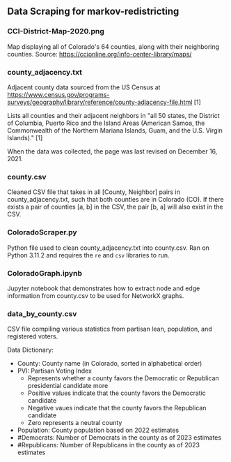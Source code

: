 ## Data Scraping for markov-redistricting


### CCI-District-Map-2020.png

Map displaying all of Colorado's 64 counties, along with their neighboring counties.
Source: https://ccionline.org/info-center-library/maps/

### county_adjacency.txt

Adjacent county data sourced from the US Census at https://www.census.gov/programs-surveys/geography/library/reference/county-adjacency-file.html \[1\]

Lists all counties and their adjacent neighbors in "all 50 states, the District of Columbia, Puerto Rico and the Island Areas (American Samoa, the Commonwealth of the Northern Mariana Islands, Guam, and the U.S. Virgin Islands)." \[1\]

When the data was collected, the page was last revised on December 16, 2021.


### county.csv

Cleaned CSV file that takes in all \[County, Neighbor\] pairs in county_adjacency.txt, such that both counties are in Colorado (CO). If there exists a pair of counties \[a, b\] in the CSV, the pair \[b, a\] will also exist in the CSV.


### ColoradoScraper.py

Python file used to clean county_adjacency.txt into county.csv. Ran on Python 3.11.2 and requires the `re` and `csv` libraries to run.


### ColoradoGraph.ipynb

Jupyter notebook that demonstrates how to extract node and edge information from county.csv to be used for NetworkX graphs.

### data_by_county.csv

CSV file compiling various statistics from partisan lean, population, and registered voters.

Data Dictionary:

- County: County name (in Colorado, sorted in alphabetical order)
- PVI: Partisan Voting Index
  - Represents whether a county favors the Democratic or Republican presidential candidate more
  - Positive values indicate that the county favors the Democratic candidate
  - Negative vaues indicate that the county favors the Republican candidate
  - Zero represents a neutral county
- Population: County population based on 2022 estimates
- #Democrats: Number of Democrats in the county as of 2023 estimates
- #Republicans: Number of Republicans in the county as of 2023 estimates
